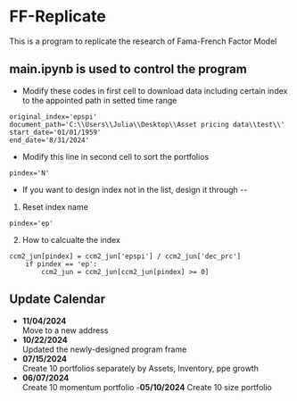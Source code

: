 # FF-Replicate
This is a program to replicate the research of Fama-French Factor Model

## main.ipynb is used to control the program
- Modify these codes in first cell to download data including certain index to the appointed path in setted time range
```
original_index='epspi'
document_path='C:\\Users\\Julia\\Desktop\\Asset pricing data\\test\\'
start_date='01/01/1959'
end_date='8/31/2024'
```
- Modify this line in second cell to sort the portfolios
```
pindex='N'
```
- If you want to design index not in the list, design it through --
1. Reset index name
```
pindex='ep'
```
2. How to calcualte the index
```
ccm2_jun[pindex] = ccm2_jun['epspi'] / ccm2_jun['dec_prc']
    if pindex == 'ep':
        ccm2_jun = ccm2_jun[ccm2_jun[pindex] >= 0]
```


## Update Calendar
- **11/04/2024**  
Move to a new address
- **10/22/2024**  
Updated the newly-designed program frame
- **07/15/2024**  
Create 10 portfolios separately by Assets, Inventory, ppe growth
- **06/07/2024**  
Create 10 momentum portfolio
-**05/10/2024**
Create 10 size portfolio
